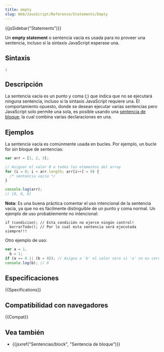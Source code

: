 ```yaml
---
title: empty
slug: Web/JavaScript/Reference/Statements/Empty
---
```


{{jsSidebar("Statements")}}

Un **empty statement** o sentencia vacía es usada para no proveer una sentencia, incluso si la sintaxis JavaScript esperase una.

## Sintaxis

```
;
```

## Descripción

La sentencia vacía es un punto y coma (;) que indica que no se ejecutará ninguna sentencia, incluso si la sintaxis JavaScript requiere una. El comportamiento opuesto, donde se desean ejecutar varias sentencias pero JavaScript solo permite una sola, es posible usando una [sentencia de bloque](/es/docs/Web/JavaScript/Referencia/Sentencias/block); la cual combina varias declaraciones en una.

## Ejemplos

La sentencia vacía es comúnmente usada en bucles. Por ejemplo, un bucle for sin bloque de sentencias:

```js
var arr = [1, 2, 3];

// Asignar el valor 0 a todos los elementos del array
for (i = 0; i < arr.length; arr[i++] = 0) {
  /* sentencia vacía */
}

console.log(arr);
// [0, 0, 0]
```

**Nota:** Es una buena práctica comentar el uso intencional de la sentencia vacía, ya que no es fácilmente distinguible de un punto y coma normal. Un ejemplo de uso probablemente no intencional:

```js-nolint
if (condicion); // Esta condición no ejerce ningún control!
  borrarTodo(); // Por lo cual esta sentencia será ejecutada siempre!!!
```

Otro ejemplo de uso:

```js
var a = 1,
  b = 1;
if (a == 0 || (b = 0)); // Asigna a 'b' el valor cero si 'a' no es cero.
console.log(b); // 0
```

## Especificaciones

{{Specifications}}

## Compatibilidad con navegadores

{{Compat}}

## Vea también

- {{jsxref("Sentencias/block", "Sentencia de bloque")}}
